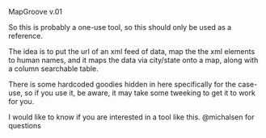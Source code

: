 MapGroove
v.01

So this is probably a one-use tool, so this should only be used as a reference.

The idea is to put the url of an xml feed of data,
map the the xml elements to human names, and it maps the data
via city/state onto a map, along with a column searchable table.

There is some hardcoded goodies hidden in here specifically for
the case-use, so if you use it, be aware, it may take some tweeking
to get it to work for you.


I would like to know if you are interested in a tool like this.
@michalsen for questions
